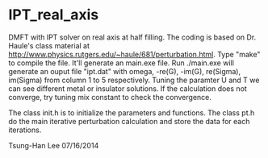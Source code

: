 IPT_real_axis
=============

DMFT with IPT solver on real axis at half filling. The coding is based on Dr. Haule's class material at http://www.physics.rutgers.edu/~haule/681/perturbation.html. Type "make" to compile the file. It'll generate an main.exe file. Run ./main.exe will generate an ouput file "ipt.dat" with omega, -re(G), -im(G), re(Sigma), im(Sigma) from column 1 to 5 respectively. Tuning the paramter U and T we can see different metal or insulator solutions. If the calculation does not converge, try tuning mix constant to check the convergence.

The class init.h is to initialize the parameters and functions. The class pt.h do the main iterative perturbation calculation and store the data for each iterations.

Tsung-Han Lee 07/16/2014
